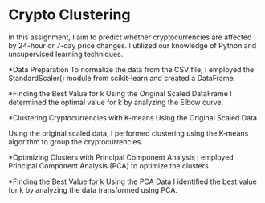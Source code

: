 # Crypto Clustering

In this assignment, I aim to predict whether cryptocurrencies are affected by 24-hour or 7-day price changes. I utilized our knowledge of Python and unsupervised learning techniques.

*Data Preparation
To normalize the data from the CSV file, I employed the StandardScaler() module from scikit-learn and created a DataFrame.

*Finding the Best Value for k Using the Original Scaled DataFrame
I determined the optimal value for k by analyzing the Elbow curve.


*Clustering Cryptocurrencies with K-means Using the Original Scaled Data

Using the original scaled data, I performed clustering using the K-means algorithm to group the cryptocurrencies.

*Optimizing Clusters with Principal Component Analysis
I employed Principal Component Analysis (PCA) to optimize the clusters.


*Finding the Best Value for k Using the PCA Data
I identified the best value for k by analyzing the data transformed using PCA.
